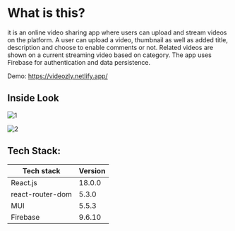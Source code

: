 # What is this?
it is an online video sharing app where users can upload and stream videos on the platform. A user can upload a video, thumbnail as well as added title, description and choose to enable comments or not. Related videos are shown on a current streaming video based on category. The app uses Firebase for authentication and data persistence. 

Demo: https://videozly.netlify.app/
## Inside Look

![1](https://user-images.githubusercontent.com/30008865/176790515-d9b1a313-ce3a-4c67-aa8d-f8b173baba38.gif)

![2](https://user-images.githubusercontent.com/30008865/176790528-d348bf87-6fbd-4576-920f-99a5cb9d1d50.gif)


## Tech Stack:
| Tech stack  | Version |
| ------------- | ------------- |
| React.js  | 18.0.0  |
| react-router-dom  | 5.3.0  |
| MUI  | 5.5.3  |
| Firebase  | 9.6.10  |

